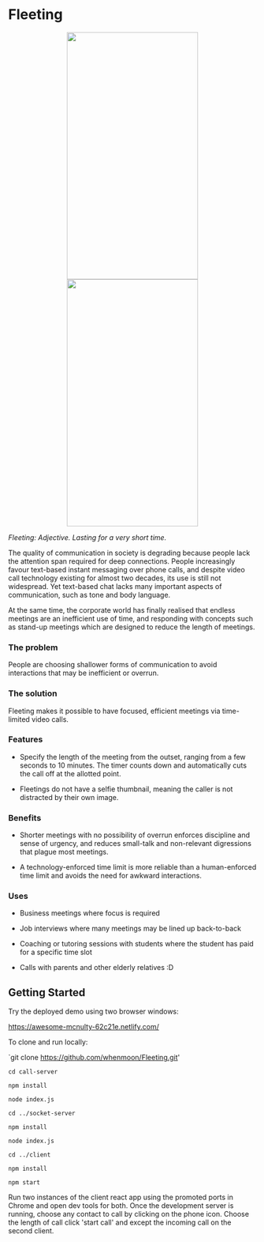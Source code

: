 # Fleeting

<p align="center" >
<img src="http://mutualmobile.github.io/MMDrawerController/ExampleImages/example1.png" width="266" height="500"/>
<img src="http://mutualmobile.github.io/MMDrawerController/ExampleImages/example2.png" width="266" height="500"/>
</p>

*Fleeting: Adjective. Lasting for a very short time.*

The quality of communication in society is degrading because people lack the attention span required for deep connections. People increasingly favour text-based instant messaging over phone calls, and despite video call technology existing for almost two decades, its use is still not widespread. Yet text-based chat lacks many important aspects of communication, such as tone and body language.

At the same time, the corporate world has finally realised that endless meetings are an inefficient use of time, and responding with concepts such as stand-up meetings which are designed to reduce the length of meetings.


### The problem

People are choosing shallower forms of communication to avoid interactions that may be inefficient or overrun.


### The solution

Fleeting makes it possible to have focused, efficient meetings via time-limited video calls.


### Features

* Specify the length of the meeting from the outset, ranging from a few seconds to 10 minutes. The timer counts down and automatically cuts the call off at the allotted point.

* Fleetings do not have a selfie thumbnail, meaning the caller is not distracted by their own image.


### Benefits

* Shorter meetings with no possibility of overrun enforces discipline and sense of urgency, and reduces small-talk and non-relevant digressions that plague most meetings.

* A technology-enforced time limit is more reliable than a human-enforced time limit and avoids the need for awkward interactions.


### Uses

* Business meetings where focus is required

* Job interviews where many meetings may be lined up back-to-back

* Coaching or tutoring sessions with students where the student has paid for a specific time slot

* Calls with parents and other elderly relatives :D


## Getting Started

Try the deployed demo using two browser windows:


https://awesome-mcnulty-62c21e.netlify.com/


To clone and run locally:

`git clone https://github.com/whenmoon/Fleeting.git'

`cd call-server`

`npm install`

`node index.js`

`cd ../socket-server`

`npm install`

`node index.js`

`cd ../client` 

`npm install`

`npm start`

Run two instances of the client react app using the promoted ports in Chrome and open dev tools for both. Once the development server is running, choose any contact to call by clicking on the phone icon. Choose the length of call click 'start call' and except the incoming call on the second client.
